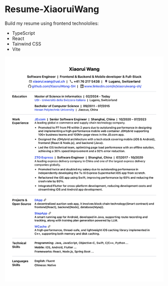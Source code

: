 <!--
 * @Author: Xiaorui Wang
 * @Email: xiaorui.wang@usi.ch
 * @Date: 2025-03-14 19:04:14
 * @LastEditors: Xiaorui Wang
 * @LastEditTime: 2025-03-15 11:13:16
 * @Description: 
 * 
 * Copyright (c) 2025 by Xiaorui Wang, All Rights Reserved. 
-->
# Resume-XiaoruiWang
 Build my resume using frontend technololies:

* TypeScript
* React
* Tainwind CSS
* Vite


![Resume-XiaoruiWang](./Resume-XiaoruiWang.png)
